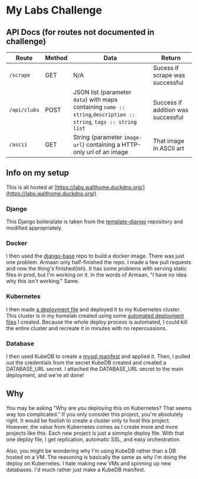 # My Labs Challenge

## API Docs (for routes not documented in challenge)

|Route|Method|Data|Return|
|---|---|---|---|
|`/scrape`|GET|N/A|Sucess if scrape was successful|
|`/api/clubs`|POST|JSON list (parameter `data`) with maps containing `name :: string`,`description :: string`, `tags :: string list`|Success if addition was successful|
|`/ascii`|GET|String (parameter `image-url`) containing a HTTP-only url of an image|That image in ASCII art|

## Info on my setup

This is all hosted at [https://labs.walthome.duckdns.org/](https://labs.walthome.duckdns.org/)

### Django

This Django boilerplate is taken from the [template-django](https://github.com/pennlabs/template-django/) repository and modified appropriately.

### Docker

I then used the [django-base](https://github.com/pennlabs/) repo to build a docker image. There was just one problem. Armaan only half-finished the repo. I made a few pull requests and now the thing's finished(ish). It has some problems with serving static files in prod, but I'm working on it. In the words of Armaan, "I have no idea why this isn't working." Same.

### Kubernetes

I then made [a deployment file](k8s/labs-challenge.yaml) and deployed it to my Kubernetes cluster. This cluster is in my homelab created using some [automated deployment files](https://pwpon500.github.io/posts/2019/07/automating-k3s-deployment-on-proxmox/) I created. Because the whole deploy process is automated, I could kill the entire cluster and recreate it in minutes with no repercussions.

### Database

I then used KubeDB to create a [mysql manifest](k8s/labs-mysql.yaml) and applied it. Then, I pulled out the credentials from the secret KubeDB created and created a DATABASE_URL secret. I attached the DATABASE_URL secret to the main deployment, and we're all done!

## Why

You may be asking "Why are you deploying this on Kubernetes? That seems way too complicated." If you only consider this project, you're absolutely right. It would be foolish to create a cluster only to host this project. However, the value from Kubernetes comes as I create more and more projects like this. Each new project is just a simmple deploy file. With that one deploy file, I get replication, automatic SSL, and easy orchestration.

Also, you might be wondering why I'm using KubeDB rather than a DB hosted on a VM. The reasoning is basically the same as why I'm doing the deploy on Kubernetes. I hate making new VMs and spinning up new databases. I'd much rather just make a KubeDB manifest.
